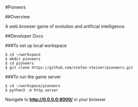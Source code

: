 #Pioneers

##Overview

A web browser game of evolution and artificial intelligence.

##Developer Docs

###To set up local workspace

```
$ cd ~/workspace
$ mkdir pioneers
$ cd pioneers
$ git clone https://github.com/stefan-steiner/pioneers.git
```

###To run the game server

```
$ cd ~/workspace/pioneers
$ python3 -m http.server
```

Navigate to **http://0.0.0.0:8000/** in your browser
